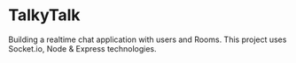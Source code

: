 # TalkyTalk

Building a realtime chat application with users and Rooms. This project uses Socket.io, Node & Express technologies.

